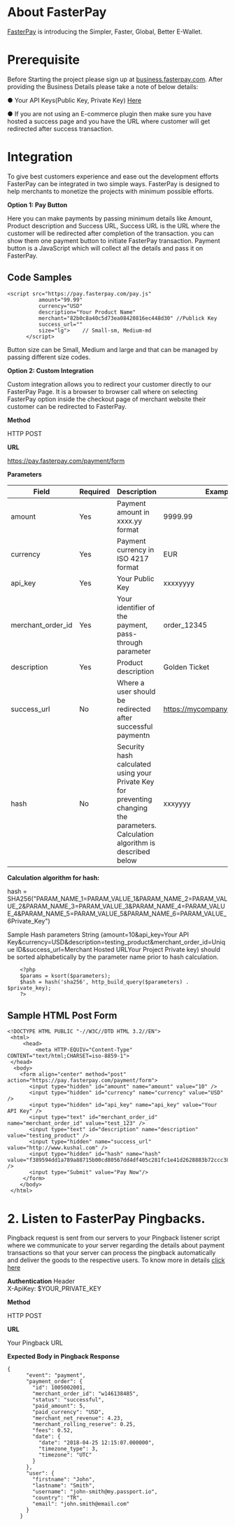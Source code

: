# About FasterPay
[FasterPay](https://www.fasterpay.com) is introducing the Simpler, Faster, Global, Better E-Wallet.

# Prerequisite

Before Starting the project please sign up at [business.fasterpay.com](https://business.fasterpay.com).  After providing the Business Details please take a note of below details:

● Your API Keys(Public Key, Private Key) [Here](https://business.fasterpay.com/dashboard/#/integration-doc)

● If you are not using an E-commerce plugin then make sure you have hosted a success page and you have the URL where customer will get redirected after success transaction.

# Integration

To give best customers experience and ease out the development efforts FasterPay can be integrated in two simple ways. FasterPay is designed to help merchants to monetize the projects with minimum possible efforts.


**Option 1: Pay Button**

Here you can make payments by passing minimum details like Amount, Product description and Success URL, Success URL is the URL where the customer will be redirected after completion of the transaction. you can show them one payment button to initiate FasterPay transaction. Payment button is a JavaScript which will collect all the details and pass it on FasterPay.  

## Code Samples 
 
```
<script src="https://pay.fasterpay.com/pay.js"
          amount="99.99"
          currency="USD"
          description="Your Product Name"
          merchant="82b0c8a40c5d73ea08420816ec448d30" //Publick Key
          success_url=""
          size="lg">    // Small-sm, Medium-md
      </script>
```
      

Button size can be Small, Medium and large and that can be managed by passing different size codes.
    

**Option 2: Custom Integration**

Custom integration allows you to redirect your customer directly to our FasterPay Page. It is a browser to browser call where on selecting FasterPay option inside the checkout page of merchant website their customer can be redirected to FasterPay.

**Method**

HTTP POST

**URL**

https://pay.fasterpay.com/payment/form

**Parameters**

| Field | Required | Description | Example |
|---|---|---|---|
| amount | Yes | Payment amount in xxxx.yy format | 9999.99 |
| currency | Yes | Payment currency in ISO 4217 format | EUR |
| api_key | Yes | Your Public Key | xxxxyyyy |
| merchant_order_id | Yes | Your identifier of the payment, pass-through parameter | order_12345 |
| description | Yes | Product description | Golden Ticket |
| success_url | No | Where a user should be redirected after successful paymentn | https://mycompany.com/thankyou |
| hash | No | Security hash calculated using your Private Key for preventing changing the parameters. Calculation algorithm is described below | xxxyyyy |
                
**Calculation algorithm for hash:**


hash = SHA256("PARAM_NAME_1=PARAM_VALUE_1&PARAM_NAME_2=PARAM_VALUE_2&PARAM_NAME_3=PARAM_VALUE_3&PARAM_NAME_4=PARAM_VALUE_4&PARAM_NAME_5=PARAM_VALUE_5&PARAM_NAME_6=PARAM_VALUE_6Private_Key")

Sample Hash parameters String (amount=10&api_key=Your API Key&currency=USD&description=testing_product&merchant_order_id=Unique ID&success_url=Merchant Hosted URLYour Project Private key) should be sorted alphabetically by the parameter name prior to hash calculation.
```
    <?php
    $params = ksort($parameters);
    $hash = hash('sha256', http_build_query($parameters) . $private_key);
    ?>
```

## Sample HTML Post Form

```
<!DOCTYPE HTML PUBLIC "-//W3C//DTD HTML 3.2//EN">
 <html>
     <head>
         <meta HTTP-EQUIV="Content-Type" CONTENT="text/html;CHARSET=iso-8859-1">
 </head>
  <body>
    <form align="center" method="post" action="https://pay.fasterpay.com/payment/form">
       <input type="hidden" id="amount" name="amount" value="10" />
       <input type="hidden" id="currency" name="currency" value="USD" />
       <input type="hidden" id="api_key" name="api_key" value="Your API Key" />
       <input type="text" id="merchant_order_id" name="merchant_order_id" value="test_123" />
       <input type="text" id="description" name="description" value="testing_product" />        
       <input type="hidden" name="success_url" value="http://www.kushal.com" />
       <input type="hidden" id="hash" name="hash" value="f389594dd1a789a88715b00cd80567dd4df405c281fc1e41d2628883b72ccc38" />
       <input type="Submit" value="Pay Now"/>
     </form> 
    </body>
 </html> 
```
# 2. Listen to FasterPay Pingbacks.

Pingback request is sent from our servers to your Pingback listener script where we communicate to your server regarding the details about payment transactions so that your server can process the pingback automatically and deliver the goods to the respective users. To know more in details [click here](https://docs.paymentwall.com/reference/pingback-home)

**Authentication**
Header  
X-ApiKey: $YOUR_PRIVATE_KEY

**Method**

HTTP POST

**URL**

Your Pingback URL

**Expected Body in Pingback Response**
```
{
      "event": "payment",
      "payment_order": {
        "id": 1005002001,
        "merchant_order_id": "w146138485",
        "status": "successful",
        "paid_amount": 5,
        "paid_currency": "USD",
        "merchant_net_revenue": 4.23,
        "merchant_rolling_reserve": 0.25,
        "fees": 0.52,
        "date": {
          "date": "2018-04-25 12:15:07.000000",
          "timezone_type": 3,
          "timezone": "UTC"
        }
      },
      "user": {
        "firstname": "John",
        "lastname": "Smith",
        "username": "john-smith@my.passport.io",
        "country": "TR",
        "email": "john.smith@email.com"
      }
    }
```